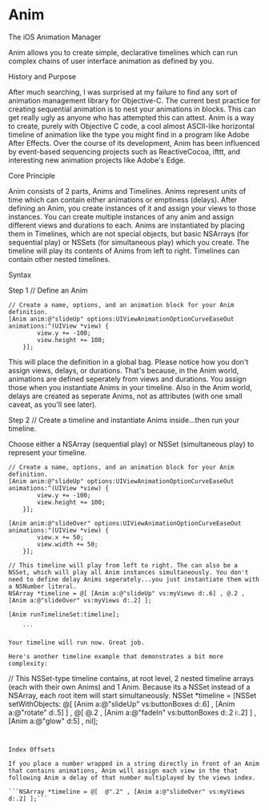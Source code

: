 Anim
====

The iOS Animation Manager

Anim allows you to create simple, declarative timelines which can run complex chains of user interface animation as defined by you.

History and Purpose

After much searching, I was surprised at my failure to find any sort of animation management library for Objective-C. 
The current best practice for creating sequential animation is to nest your animations in blocks. This can get really ugly as anyone who has attempted this can attest. Anim is a way to create, purely with Objective C code, a cool almost ASCII-like horizontal timeline of animation like the type you might find in a program like Adobe After Effects. Over the course of its development, Anim has been influenced by event-based sequencing projects such as ReactiveCocoa, ifttt, and interesting new animation projects like Adobe's Edge.

Core Principle

Anim consists of 2 parts, Anims and Timelines. Anims represent units of time which can contain either animations or emptiness (delays). After defining an Anim, you create instances of it and assign your views to those instances. You can create multiple instances of any anim and assign different views and durations to each.  Anims are instantiated by placing them in Timelines, which are not special objects, but basic NSArrays (for sequential play) or NSSets (for simultaneous play) which you create. The timeline will play its contents of Anims from left to right. Timelines can contain other nested timelines.


Syntax

Step 1 // Define an Anim

```
// Create a name, options, and an animation block for your Anim definition.
[Anim anim:@"slideUp" options:UIViewAnimationOptionCurveEaseOut animations:^(UIView *view) {
        view.y += -100;
        view.height += 100;
    }];
```
    
    
    
This will place the definition in a global bag. Please notice how you don't assign views, delays, or durations. That's because, in the Anim world, animations are defined seperately from views and durations. You assign those when you instantiate Anims in your timeline. Also in the Anim world, delays are created as seperate Anims, not as attributes (with one small caveat, as you'll see later).

Step 2 // Create a timeline and instantiate Anims inside...then run your timeline.

Choose either a NSArray (sequential play) or NSSet (simultaneous play) to represent your timeline.

```
// Create a name, options, and an animation block for your Anim definition.
[Anim anim:@"slideUp" options:UIViewAnimationOptionCurveEaseOut animations:^(UIView *view) {
        view.y += -100;
        view.height += 100;
    }];
    
[Anim anim:@"slideOver" options:UIViewAnimationOptionCurveEaseOut animations:^(UIView *view) {
        view.x += 50;
        view.width += 50;
    }];
    
// This timeline will play from left to right. The can also be a NSSet, which will play all Anim instances simultaneously. You don't need to define delay Anims seperately...you just instantiate them with a NSNumber literal.
NSArray *timeline = @[ [Anim a:@"slideUp" vs:myViews d:.6] , @.2 , [Anim a:@"slideOver" vs:myViews d:.2] ];
   
[Anim runTimelineSet:timeline];

    ```

Your timeline will run now. Great job.

Here's another timeline example that demonstrates a bit more complexity:

```
// This NSSet-type timeline contains, at root level, 2 nested timeline arrays (each with their own Anims) and 1 Anim. Because its a NSSet instead of a NSArray, each root item will start simultaneously.
NSSet *timeline = [NSSet setWithObjects:
                       @[ [Anim a:@"slideUp" vs:buttonBoxes d:.6] , [Anim a:@"rotate" d:.5] ] ,
                       @[ @.2 , [Anim a:@"fadeIn" vs:buttonBoxes d:.2 i:.2] ] ,
                       [Anim a:@"glow" d:5] ,
                        nil];
```


Index Offsets

If you place a number wrapped in a string directly in front of an Anim that contains animations, Anim will assign each view in the that following Anim a delay of that number multiplayed by the views index.

```NSArray *timeline = @[  @".2" , [Anim a:@"slideOver" vs:myViews d:.2] ];```


